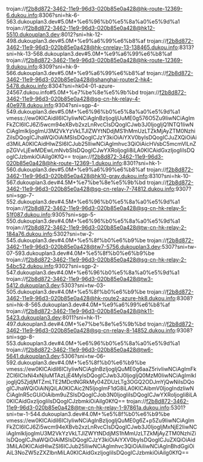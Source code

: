 trojan://f2b8d872-3462-11e9-96d3-020b85e0a428@hk-route-12369-6.dukou.info:8306?sni=hk-6-563.dukouplan3.dev#5.0M+%e6%96%b0%e5%8a%a0%e5%9d%a1
trojan://f2b8d872-3462-11e9-96d3-020b85e0a428@hk12-5510.dukouplan3.dev:8012?sni=hk-12-498.dukouplan3.dev#5.0M+%e9%a6%99%e6%b8%af
trojan://f2b8d872-3462-11e9-96d3-020b85e0a428@hk-cnrelay-13-138465.dukou.info:8313?sni=hk-13-568.dukouplan3.dev#5.0M+%e9%a6%99%e6%b8%af
trojan://f2b8d872-3462-11e9-96d3-020b85e0a428@hk-route-12369-9.dukou.info:8309?sni=hk-9-566.dukouplan3.dev#5.0M+%e9%a6%99%e6%b8%af
trojan://f2b8d872-3462-11e9-96d3-020b85e0a428@shanghai-router2-hk4-5478.dukou.info:8304?sni=hk04-01-azure-24567.dukou.info#5.0M+%e7%be%8e%e5%9b%bd
trojan://f2b8d872-3462-11e9-96d3-020b85e0a428@sg-cn-hk-relay-4-40e978.dukou.info:9304?sni=sgp-4-549.dukouplan3.dev#5.0M+%e6%96%b0%e5%8a%a0%e5%9d%a1
vmess://ew0KICAidiI6ICIyIiwNCiAgInBzIjogIjUuME0g576O5Zu9IiwNCiAgImFkZCI6ICJ6Zi5wcm94eXBvb2xzLnRvcCIsDQogICJwb3J0IjogIjQ1NTQ1IiwNCiAgImlkIjogImU3M2VkYzVkLTJlZWYtNDdjMS1hMmUzLTZkMjAyZTM0NzhiZiIsDQogICJhaWQiOiAiMSIsDQogICJzY3kiOiAiYXV0byIsDQogICJuZXQiOiAid3MiLA0KICAidHlwZSI6ICJub25lIiwNCiAgImhvc3QiOiAicHVsbC5mcmVlLnZpZGVvLjEwMDEwLmNvbSIsDQogICJwYXRoIjogIi8iLA0KICAidGxzIjogIiIsDQogICJzbmkiOiAiIg0KfQ==
trojan://f2b8d872-3462-11e9-96d3-020b85e0a428@hk-route-12369-1.dukou.info:8301?sni=hk-1-560.dukouplan3.dev#5.0M+%e9%a6%99%e6%b8%af
trojan://f2b8d872-3462-11e9-96d3-020b85e0a428@hk10-gray.dukou.info:8310?sni=hk-10-567.dukouplan3.dev#4.5M+%e7%be%8e%e5%9b%bd
trojan://f2b8d872-3462-11e9-96d3-020b85e0a428@sg-cn-relay-7-74812.dukou.info:9307?sni=sgp-7-552.dukouplan3.dev#4.5M+%e6%96%b0%e5%8a%a0%e5%9d%a1
trojan://f2b8d872-3462-11e9-96d3-020b85e0a428@sg-cn-hk-relay-5-51f087.dukou.info:9305?sni=sgp-5-550.dukouplan3.dev#4.0M+%e6%96%b0%e5%8a%a0%e5%9d%a1
trojan://f2b8d872-3462-11e9-96d3-020b85e0a428@tw-cn-hk-relay-2-184a76.dukou.info:5302?sni=tw-2-545.dukouplan3.dev#4.0M+%e5%8f%b0%e6%b9%be
trojan://f2b8d872-3462-11e9-96d3-020b85e0a428@tw7-5756.dukouplan3.dev:5307?sni=tw-07-593.dukouplan3.dev#4.0M+%e5%8f%b0%e6%b9%be
trojan://f2b8d872-3462-11e9-96d3-020b85e0a428@sg-cn-hk-relay-2-54bc52.dukou.info:9302?sni=sgp-2-547.dukouplan3.dev#4.0M+%e6%96%b0%e5%8a%a0%e5%9d%a1
trojan://f2b8d872-3462-11e9-96d3-020b85e0a428@tw3-5412.dukouplan3.dev:5303?sni=tw-03-505.dukouplan3.dev#4.0M+%e5%8f%b0%e6%b9%be
trojan://f2b8d872-3462-11e9-96d3-020b85e0a428@hk-route2-azure-hk8.dukou.info:8308?sni=hk-8-565.dukouplan3.dev#4.0M+%e9%a6%99%e6%b8%af
trojan://f2b8d872-3462-11e9-96d3-020b85e0a428@hk11-5423.dukouplan3.dev:8011?sni=hk-11-497.dukouplan3.dev#4.0M+%e7%be%8e%e5%9b%bd
trojan://f2b8d872-3462-11e9-96d3-020b85e0a428@sg-cn-relay-8-14852.dukou.info:9308?sni=sgp-8-553.dukouplan3.dev#4.0M+%e6%96%b0%e5%8a%a0%e5%9d%a1
trojan://f2b8d872-3462-11e9-96d3-020b85e0a428@tw6-5641.dukouplan3.dev:5306?sni=tw-06-592.dukouplan3.dev#4.0M+%e5%8f%b0%e6%b9%be
vmess://ew0KICAidiI6ICIyIiwNCiAgInBzIjogIjQuME0g6aaZ5rivIiwNCiAgImFkZCI6ICIxNi4xNjIuMTAzLjE4MyIsDQogICJwb3J0IjogIjQ0MzM0IiwNCiAgImlkIjogIjQ5ZjdjMTZmLTE2MDctNGRkMy04ZDUzLTg3OGQ2ODJmYjQwNiIsDQogICJhaWQiOiAiNjQiLA0KICAic2N5IjogImF1dG8iLA0KICAibmV0IjogIndzIiwNCiAgInR5cGUiOiAibm9uZSIsDQogICJob3N0IjogIiIsDQogICJwYXRoIjogIi8iLA0KICAidGxzIjogIiIsDQogICJzbmkiOiAiIg0KfQ==
trojan://f2b8d872-3462-11e9-96d3-020b85e0a428@tw-cn-hk-relay-1-97861a.dukou.info:5301?sni=tw-1-544.dukouplan3.dev#4.0M+%e5%8f%b0%e6%b9%be
vmess://ew0KICAidiI6ICIyIiwNCiAgInBzIjogIjQuME0g6Z+p5Zu9IiwNCiAgImFkZCI6ICJ6Zi5wcm94eXBvb2xzLnRvcCIsDQogICJwb3J0IjogIjMxNjE2IiwNCiAgImlkIjogImU3M2VkYzVkLTJlZWYtNDdjMS1hMmUzLTZkMjAyZTM0NzhiZiIsDQogICJhaWQiOiAiMSIsDQogICJzY3kiOiAiYXV0byIsDQogICJuZXQiOiAid3MiLA0KICAidHlwZSI6ICJub25lIiwNCiAgImhvc3QiOiAiIiwNCiAgInBhdGgiOiAiL3NoZW5zZXZlbnMiLA0KICAidGxzIjogIiIsDQogICJzbmkiOiAiIg0KfQ==
        
